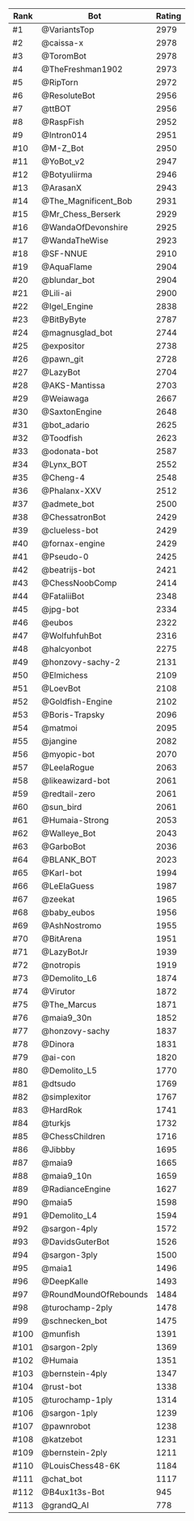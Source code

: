 Rank|Bot|Rating
---|---|---
#1|@VariantsTop|2979
#2|@caissa-x|2978
#3|@ToromBot|2978
#4|@TheFreshman1902|2973
#5|@RipTorn|2972
#6|@ResoluteBot|2956
#7|@ttBOT|2956
#8|@RaspFish|2952
#9|@Intron014|2951
#10|@M-Z_Bot|2950
#11|@YoBot_v2|2947
#12|@Botyuliirma|2946
#13|@ArasanX|2943
#14|@The_Magnificent_Bob|2931
#15|@Mr_Chess_Berserk|2929
#16|@WandaOfDevonshire|2925
#17|@WandaTheWise|2923
#18|@SF-NNUE|2910
#19|@AquaFlame|2904
#20|@blundar_bot|2904
#21|@Lili-ai|2900
#22|@Igel_Engine|2838
#23|@BitByByte|2787
#24|@magnusglad_bot|2744
#25|@expositor|2738
#26|@pawn_git|2728
#27|@LazyBot|2704
#28|@AKS-Mantissa|2703
#29|@Weiawaga|2667
#30|@SaxtonEngine|2648
#31|@bot_adario|2625
#32|@Toodfish|2623
#33|@odonata-bot|2587
#34|@Lynx_BOT|2552
#35|@Cheng-4|2548
#36|@Phalanx-XXV|2512
#37|@admete_bot|2500
#38|@ChessatronBot|2429
#39|@clueless-bot|2429
#40|@fornax-engine|2429
#41|@Pseudo-0|2425
#42|@beatrijs-bot|2421
#43|@ChessNoobComp|2414
#44|@FataliiBot|2348
#45|@jpg-bot|2334
#46|@eubos|2322
#47|@WolfuhfuhBot|2316
#48|@halcyonbot|2275
#49|@honzovy-sachy-2|2131
#50|@Elmichess|2109
#51|@LoevBot|2108
#52|@Goldfish-Engine|2102
#53|@Boris-Trapsky|2096
#54|@matmoi|2095
#55|@jangine|2082
#56|@myopic-bot|2070
#57|@LeelaRogue|2063
#58|@likeawizard-bot|2061
#59|@redtail-zero|2061
#60|@sun_bird|2061
#61|@Humaia-Strong|2053
#62|@Walleye_Bot|2043
#63|@GarboBot|2036
#64|@BLANK_BOT|2023
#65|@Karl-bot|1994
#66|@LeElaGuess|1987
#67|@zeekat|1965
#68|@baby_eubos|1956
#69|@AshNostromo|1955
#70|@BitArena|1951
#71|@LazyBotJr|1939
#72|@notropis|1919
#73|@Demolito_L6|1874
#74|@Virutor|1872
#75|@The_Marcus|1871
#76|@maia9_30n|1852
#77|@honzovy-sachy|1837
#78|@Dinora|1831
#79|@ai-con|1820
#80|@Demolito_L5|1770
#81|@dtsudo|1769
#82|@simplexitor|1767
#83|@HardRok|1741
#84|@turkjs|1732
#85|@ChessChildren|1716
#86|@Jibbby|1695
#87|@maia9|1665
#88|@maia9_10n|1659
#89|@RadianceEngine|1627
#90|@maia5|1598
#91|@Demolito_L4|1594
#92|@sargon-4ply|1572
#93|@DavidsGuterBot|1526
#94|@sargon-3ply|1500
#95|@maia1|1496
#96|@DeepKalle|1493
#97|@RoundMoundOfRebounds|1484
#98|@turochamp-2ply|1478
#99|@schnecken_bot|1475
#100|@munfish|1391
#101|@sargon-2ply|1369
#102|@Humaia|1351
#103|@bernstein-4ply|1347
#104|@rust-bot|1338
#105|@turochamp-1ply|1314
#106|@sargon-1ply|1239
#107|@pawnrobot|1238
#108|@katzebot|1231
#109|@bernstein-2ply|1211
#110|@LouisChess48-6K|1184
#111|@chat_bot|1117
#112|@B4ux1t3s-Bot|945
#113|@grandQ_AI|778
